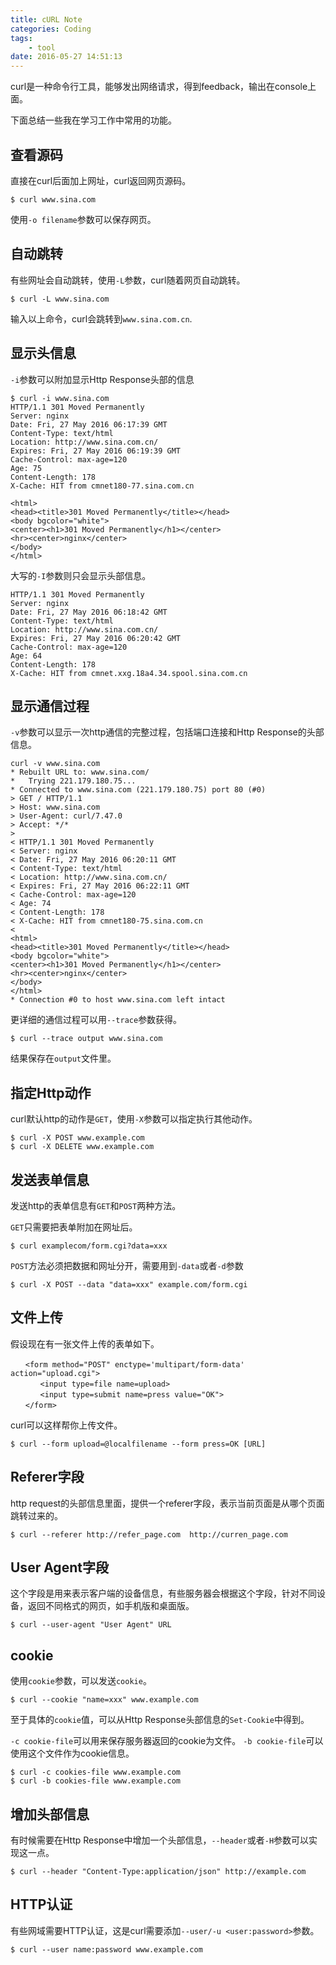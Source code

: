```yaml
---
title: cURL Note
categories: Coding
tags: 
    - tool
date: 2016-05-27 14:51:13
---
```


curl是一种命令行工具，能够发出网络请求，得到feedback，输出在console上面。

下面总结一些我在学习工作中常用的功能。

<!--more-->

## 查看源码

直接在curl后面加上网址，curl返回网页源码。

```
$ curl www.sina.com
```

使用`-o filename`参数可以保存网页。

## 自动跳转

有些网址会自动跳转，使用`-L`参数，curl随着网页自动跳转。

```
$ curl -L www.sina.com
```

输入以上命令，curl会跳转到`www.sina.com.cn`.

## 显示头信息

`-i`参数可以附加显示Http Response头部的信息

```
$ curl -i www.sina.com
HTTP/1.1 301 Moved Permanently
Server: nginx
Date: Fri, 27 May 2016 06:17:39 GMT
Content-Type: text/html
Location: http://www.sina.com.cn/
Expires: Fri, 27 May 2016 06:19:39 GMT
Cache-Control: max-age=120
Age: 75
Content-Length: 178
X-Cache: HIT from cmnet180-77.sina.com.cn

<html>
<head><title>301 Moved Permanently</title></head>
<body bgcolor="white">
<center><h1>301 Moved Permanently</h1></center>
<hr><center>nginx</center>
</body>
</html>
```

大写的`-I`参数则只会显示头部信息。

```
HTTP/1.1 301 Moved Permanently
Server: nginx
Date: Fri, 27 May 2016 06:18:42 GMT
Content-Type: text/html
Location: http://www.sina.com.cn/
Expires: Fri, 27 May 2016 06:20:42 GMT
Cache-Control: max-age=120
Age: 64
Content-Length: 178
X-Cache: HIT from cmnet.xxg.18a4.34.spool.sina.com.cn

```

## 显示通信过程

`-v`参数可以显示一次http通信的完整过程，包括端口连接和Http Response的头部信息。

```
curl -v www.sina.com
* Rebuilt URL to: www.sina.com/
*   Trying 221.179.180.75...
* Connected to www.sina.com (221.179.180.75) port 80 (#0)
> GET / HTTP/1.1
> Host: www.sina.com
> User-Agent: curl/7.47.0
> Accept: */*
> 
< HTTP/1.1 301 Moved Permanently
< Server: nginx
< Date: Fri, 27 May 2016 06:20:11 GMT
< Content-Type: text/html
< Location: http://www.sina.com.cn/
< Expires: Fri, 27 May 2016 06:22:11 GMT
< Cache-Control: max-age=120
< Age: 74
< Content-Length: 178
< X-Cache: HIT from cmnet180-75.sina.com.cn
< 
<html>
<head><title>301 Moved Permanently</title></head>
<body bgcolor="white">
<center><h1>301 Moved Permanently</h1></center>
<hr><center>nginx</center>
</body>
</html>
* Connection #0 to host www.sina.com left intact

```

更详细的通信过程可以用`--trace`参数获得。

```
$ curl --trace output www.sina.com
```

结果保存在`output`文件里。


## 指定Http动作

curl默认http的动作是`GET`，使用`-X`参数可以指定执行其他动作。

```
$ curl -X POST www.example.com
$ curl -X DELETE www.example.com
```

## 发送表单信息

发送http的表单信息有`GET`和`POST`两种方法。

`GET`只需要把表单附加在网址后。

```
$ curl examplecom/form.cgi?data=xxx
```

`POST`方法必须把数据和网址分开，需要用到`-data`或者`-d`参数

```
$ curl -X POST --data "data=xxx" example.com/form.cgi
```


## 文件上传

假设现在有一张文件上传的表单如下。

```
　　<form method="POST" enctype='multipart/form-data' action="upload.cgi">
　　　　<input type=file name=upload>
　　　　<input type=submit name=press value="OK">
　　</form>
```

curl可以这样帮你上传文件。

```
$ curl --form upload=@localfilename --form press=OK [URL]
```

## Referer字段

http request的头部信息里面，提供一个referer字段，表示当前页面是从哪个页面跳转过来的。

```
$ curl --referer http://refer_page.com  http://curren_page.com
```

## User Agent字段

这个字段是用来表示客户端的设备信息，有些服务器会根据这个字段，针对不同设备，返回不同格式的网页，如手机版和桌面版。

```
$ curl --user-agent "User Agent" URL
```

## cookie

使用`cookie`参数，可以发送`cookie`。

```
$ curl --cookie "name=xxx" www.example.com
```

至于具体的`cookie`值，可以从Http Response头部信息的`Set-Cookie`中得到。

`-c cookie-file`可以用来保存服务器返回的cookie为文件。
`-b cookie-file`可以使用这个文件作为cookie信息。

```
$ curl -c cookies-file www.example.com
$ curl -b cookies-file www.example.com
```


## 增加头部信息

有时候需要在Http Response中增加一个头部信息，`--header`或者`-H`参数可以实现这一点。

```
$ curl --header "Content-Type:application/json" http://example.com
```

## HTTP认证

有些网域需要HTTP认证，这是curl需要添加`--user/-u <user:password>`参数。

```
$ curl --user name:password www.example.com
```
